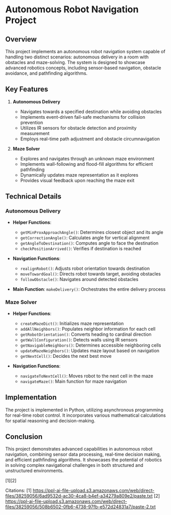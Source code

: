 # Autonomous Robot Navigation Project

## Overview

This project implements an autonomous robot navigation system capable of handling two distinct scenarios: autonomous delivery in a room with obstacles and maze-solving. The system is designed to showcase advanced robotics concepts, including sensor-based navigation, obstacle avoidance, and pathfinding algorithms.

## Key Features

1. **Autonomous Delivery**
   - Navigates towards a specified destination while avoiding obstacles
   - Implements event-driven fail-safe mechanisms for collision prevention
   - Utilizes IR sensors for obstacle detection and proximity measurement
   - Employs real-time path adjustment and obstacle circumnavigation

2. **Maze Solver**
   - Explores and navigates through an unknown maze environment
   - Implements wall-following and flood-fill algorithms for efficient pathfinding
   - Dynamically updates maze representation as it explores
   - Provides visual feedback upon reaching the maze exit

## Technical Details

### Autonomous Delivery

- **Helper Functions**: 
  - `getMinProxApproachAngle()`: Determines closest object and its angle
  - `getCorrectionAngle()`: Calculates angle for vertical alignment
  - `getAngleToDestination()`: Computes angle to face the destination
  - `checkPositionArrived()`: Verifies if destination is reached

- **Navigation Functions**:
  - `realignRobot()`: Adjusts robot orientation towards destination
  - `moveTowardGoal()`: Directs robot towards target, avoiding obstacles
  - `followObstacle()`: Navigates around detected obstacles

- **Main Function**: `makeDelivery()`: Orchestrates the entire delivery process

### Maze Solver

- **Helper Functions**:
  - `createMazeDict()`: Initializes maze representation
  - `addAllNeighbors()`: Populates neighbor information for each cell
  - `getRobotOrientation()`: Converts heading to cardinal direction
  - `getWallConfiguration()`: Detects walls using IR sensors
  - `getNavigableNeighbors()`: Determines accessible neighboring cells
  - `updateMazeNeighbors()`: Updates maze layout based on navigation
  - `getNextCell()`: Decides the next best move

- **Navigation Functions**:
  - `navigateToNextCell()`: Moves robot to the next cell in the maze
  - `navigateMaze()`: Main function for maze navigation

## Implementation

The project is implemented in Python, utilizing asynchronous programming for real-time robot control. It incorporates various mathematical calculations for spatial reasoning and decision-making.

## Conclusion

This project demonstrates advanced capabilities in autonomous robot navigation, combining sensor data processing, real-time decision making, and efficient pathfinding algorithms. It showcases the potential of robotics in solving complex navigational challenges in both structured and unstructured environments.

[1][2]

Citations:
[1] https://ppl-ai-file-upload.s3.amazonaws.com/web/direct-files/38259056/6ad9532d-ac30-4ca8-b4ef-a34279a809e2/paste.txt
[2] https://ppl-ai-file-upload.s3.amazonaws.com/web/direct-files/38259056/508b6502-0fb6-4738-97fb-e572d24831a7/paste-2.txt
